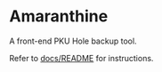 # Amaranthine

A front-end PKU Hole backup tool.

Refer to [docs/README](./docs/README.md) for instructions.
